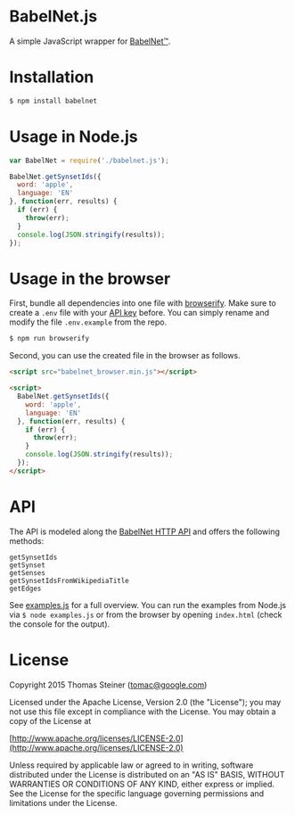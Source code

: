 # BabelNet.js

A simple JavaScript wrapper for [BabelNet™](http://babelnet.org/).

# Installation

```bash
$ npm install babelnet
```

# Usage in Node.js

```javascript
var BabelNet = require('./babelnet.js');

BabelNet.getSynsetIds({
  word: 'apple',
  language: 'EN'
}, function(err, results) {
  if (err) {
    throw(err);
  }
  console.log(JSON.stringify(results));
});
```
# Usage in the browser

First, bundle all dependencies into one file with [browserify](http://browserify.org/).
Make sure to create a ```.env``` file with your [API key](http://babelnet.org/register) before.
You can simply rename and modify the file ```.env.example``` from the repo.

```bash
$ npm run browserify
````

Second, you can use the created file in the browser as follows.

```html
<script src="babelnet_browser.min.js"></script>

<script>
  BabelNet.getSynsetIds({
    word: 'apple',
    language: 'EN'
  }, function(err, results) {
    if (err) {
      throw(err);
    }
    console.log(JSON.stringify(results));
  });
</script>
```

# API

The API is modeled along the [BabelNet HTTP API](http://babelnet.org/guide) and offers the following methods:

```
getSynsetIds
getSynset
getSenses
getSynsetIdsFromWikipediaTitle
getEdges
```

See [examples.js](https://github.com/tomayac/babelnet_js/blob/master/examples.js) for a full overview.
You can run the examples from Node.js via ```$ node examples.js``` or from the browser by opening
```index.html``` (check the console for the output).

# License
Copyright 2015 Thomas Steiner (tomac@google.com)

Licensed under the Apache License, Version 2.0 (the "License");
you may not use this file except in compliance with the License.
You may obtain a copy of the License at

[http://www.apache.org/licenses/LICENSE-2.0](http://www.apache.org/licenses/LICENSE-2.0)

Unless required by applicable law or agreed to in writing, software
distributed under the License is distributed on an "AS IS" BASIS,
WITHOUT WARRANTIES OR CONDITIONS OF ANY KIND, either express or implied.
See the License for the specific language governing permissions and
limitations under the License.
